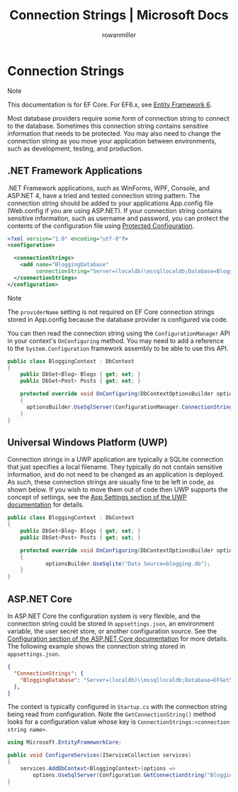 ﻿---
title: Connection Strings | Microsoft Docs
author: rowanmiller
ms.author: divega

ms.date: 10/27/2016

ms.assetid: aeb0f5f8-b212-4f89-ae83-c642a5190ba0
ms.technology: entity-framework-core

uid: core/miscellaneous/connection-strings
---
# Connection Strings

> [!NOTE]
> This documentation is for EF Core. For EF6.x, see [Entity Framework 6](../../ef6/index.md).

Most database providers require some form of connection string to connect to the database. Sometimes this connection string contains sensitive information that needs to be protected. You may also need to change the connection string as you move your application between environments, such as development, testing, and production.

## .NET Framework Applications

.NET Framework applications, such as WinForms, WPF, Console, and ASP.NET 4, have a tried and tested connection string pattern. The connection string should be added to your applications App.config file (Web.config if you are using ASP.NET). If your connection string contains sensitive information, such as username and password, you can protect the contents of the configuration file using [Protected Configuration](https://msdn.microsoft.com/en-us/library/53tyfkaw.aspx).

```xml
<?xml version="1.0" encoding="utf-8"?>
<configuration>

  <connectionStrings>
    <add name="BloggingDatabase"
         connectionString="Server=(localdb)\mssqllocaldb;Database=Blogging;Trusted_Connection=True;" />
  </connectionStrings>
</configuration>
```

> [!NOTE]
> The `providerName` setting is not required on EF Core connection strings stored in App.config because the database provider is configured via code.

You can then read the connection string using the `ConfigurationManager` API in your context's `OnConfiguring` method. You may need to add a reference to the `System.Configuration` framework assembly to be able to use this API.

```csharp
public class BloggingContext : DbContext
{
    public DbSet<Blog> Blogs { get; set; }
    public DbSet<Post> Posts { get; set; }

    protected override void OnConfiguring(DbContextOptionsBuilder optionsBuilder)
    {
      optionsBuilder.UseSqlServer(ConfigurationManager.ConnectionStrings["BloggingDatabase"].ConnectionString);
    }
}
```

## Universal Windows Platform (UWP)

Connection strings in a UWP application are typically a SQLite connection that just specifies a local filename. They typically do not contain sensitive information, and do not need to be changed as an application is deployed. As such, these connection strings are usually fine to be left in code, as shown below. If you wish to move them out of code then UWP supports the concept of settings, see the [App Settings section of the UWP documentation](https://msdn.microsoft.com/windows/uwp/app-settings/store-and-retrieve-app-data) for details.

```csharp
public class BloggingContext : DbContext
{
    public DbSet<Blog> Blogs { get; set; }
    public DbSet<Post> Posts { get; set; }

    protected override void OnConfiguring(DbContextOptionsBuilder optionsBuilder)
    {
            optionsBuilder.UseSqlite("Data Source=blogging.db");
    }
}
```

## ASP.NET Core

In ASP.NET Core the configuration system is very flexible, and the connection string could be stored in `appsettings.json`, an environment variable, the user secret store, or another configuration source. See the [Configuration section of the ASP.NET Core documentation](https://docs.asp.net/en/latest/fundamentals/configuration.html) for more details. The following example shows the connection string stored in `appsettings.json`.

<!-- literal_block"language": "csharp",", "xml:space": "preserve", "classes  "backrefs  "names  "dupnames  highlight_args}, "ids  "linenos": true -->
````json
{
  "ConnectionStrings": {
    "BloggingDatabase": "Server=(localdb)\\mssqllocaldb;Database=EFGetStarted.ConsoleApp.NewDb;Trusted_Connection=True;"
  },
}
````

The context is typically configured in `Startup.cs` with the connection string being read from configuration. Note the `GetConnectionString()` method looks for a configuration value whose key is `ConnectionStrings:<connection string name>`.

```csharp
using Microsoft.EntityFrameworkCore;
```
```csharp
public void ConfigureServices(IServiceCollection services)
{
    services.AddDbContext<BloggingContext>(options =>
        options.UseSqlServer(Configuration.GetConnectionString("BloggingDatabase")));
}
```
